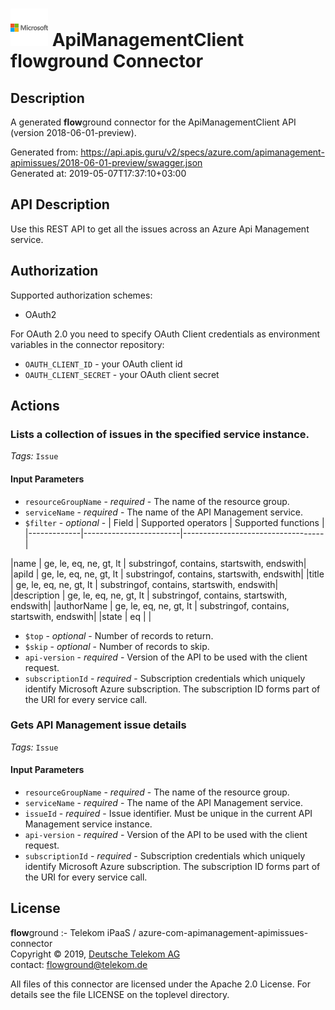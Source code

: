 # ![LOGO](logo.png) ApiManagementClient **flow**ground Connector

## Description

A generated **flow**ground connector for the ApiManagementClient API (version 2018-06-01-preview).

Generated from: https://api.apis.guru/v2/specs/azure.com/apimanagement-apimissues/2018-06-01-preview/swagger.json<br/>
Generated at: 2019-05-07T17:37:10+03:00

## API Description

Use this REST API to get all the issues across an Azure Api Management service.

## Authorization

Supported authorization schemes:
- OAuth2

For OAuth 2.0 you need to specify OAuth Client credentials as environment variables in the connector repository:
* `OAUTH_CLIENT_ID` - your OAuth client id
* `OAUTH_CLIENT_SECRET` - your OAuth client secret

## Actions

### Lists a collection of issues in the specified service instance.

*Tags:* `Issue`

#### Input Parameters
* `resourceGroupName` - _required_ - The name of the resource group.
* `serviceName` - _required_ - The name of the API Management service.
* `$filter` - _optional_ - | Field       | Supported operators    | Supported functions               |
|-------------|------------------------|-----------------------------------|

|name | ge, le, eq, ne, gt, lt | substringof, contains, startswith, endswith|
|apiId | ge, le, eq, ne, gt, lt | substringof, contains, startswith, endswith|
|title | ge, le, eq, ne, gt, lt | substringof, contains, startswith, endswith|
|description | ge, le, eq, ne, gt, lt | substringof, contains, startswith, endswith|
|authorName | ge, le, eq, ne, gt, lt | substringof, contains, startswith, endswith|
|state | eq |    |

* `$top` - _optional_ - Number of records to return.
* `$skip` - _optional_ - Number of records to skip.
* `api-version` - _required_ - Version of the API to be used with the client request.
* `subscriptionId` - _required_ - Subscription credentials which uniquely identify Microsoft Azure subscription. The subscription ID forms part of the URI for every service call.

### Gets API Management issue details

*Tags:* `Issue`

#### Input Parameters
* `resourceGroupName` - _required_ - The name of the resource group.
* `serviceName` - _required_ - The name of the API Management service.
* `issueId` - _required_ - Issue identifier. Must be unique in the current API Management service instance.
* `api-version` - _required_ - Version of the API to be used with the client request.
* `subscriptionId` - _required_ - Subscription credentials which uniquely identify Microsoft Azure subscription. The subscription ID forms part of the URI for every service call.

## License

**flow**ground :- Telekom iPaaS / azure-com-apimanagement-apimissues-connector<br/>
Copyright © 2019, [Deutsche Telekom AG](https://www.telekom.de)<br/>
contact: flowground@telekom.de

All files of this connector are licensed under the Apache 2.0 License. For details
see the file LICENSE on the toplevel directory.
